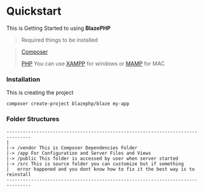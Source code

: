 # Quickstart

This is Getting Started to using **BlazePHP**

> Required things to be installed

> [Composer](https://getcomposer.org)
>
> [PHP](https://php.net) You can use [XAMPP](https://www.apachefriends.org/) for windows or [MAMP](https://mamp.info) for MAC

### Installation

This is creating the project

```shell
composer create-project blazephp/blaze my-app
```

### Folder Structures

```
-------------------------------------------------------------------------------
|
|-> /vendor This is Composer Dependencies Folder
|-> /app For Configuration and Server Files and Views
|-> /public This folder is accessed by user when server started
|-> /src This is source folder you can customize but if something
|   error happened and you dont know how to fix it the best way is to reinstall
-------------------------------------------------------------------------------
```